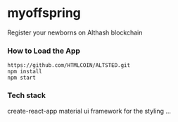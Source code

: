 # myoffspring
Register your newborns on Althash blockchain

### How to Load the App
```
https://github.com/HTMLCOIN/ALTSTED.git
npm install
npm start
```
### Tech stack
create-react-app
material ui framework for the styling
...